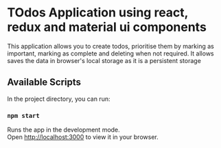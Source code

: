 # TOdos Application using react, redux and material ui components

This application allows you to create todos, prioritise them by marking as important, marking as complete and deleting when not required. It allows saves the data in browser's local storage as it is a persistent storage

## Available Scripts

In the project directory, you can run:

### `npm start`

Runs the app in the development mode.\
Open [http://localhost:3000](http://localhost:3000) to view it in your browser.


